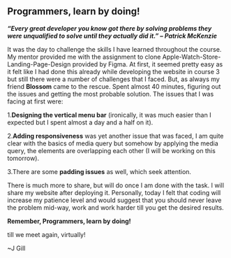 ##  Programmers, learn by doing!
***“Every great developer you know got there by solving problems they were unqualified to solve until they actually did it.”
– Patrick McKenzie***


It was the day to challenge the skills I have learned throughout the course. My mentor provided me with the assignment to clone Apple-Watch-Store-Landing-Page-Design provided by Figma. At first, it seemed pretty easy as it felt like I had done this already while developing the website in course 3 but still there were a number of challenges that I faced. But, as always my friend **Blossom** came to the rescue. Spent almost 40 minutes, figuring out the issues and getting the most probable solution. The issues that I was facing at first were: 

1.**Designing the vertical menu bar** (ironically, it was much easier than I expected but I spent almost a day and a half on it).

2.**Adding responsiveness** was yet another issue that was faced, I am quite clear with the basics of media query but somehow by applying the media query, the elements are overlapping each other (I will be working on this tomorrow).

3.There are some **padding issues** as well, which seek attention. 

There is much more to share, but will do once I am done with the task. I will share my website after deploying it. Personally, today I felt that coding will increase my patience level and would suggest that you should never leave the problem mid-way, work and work harder till you get the desired results.

**Remember, Programmers, learn by doing!**

till we meet again, virtually!

~J Gill
